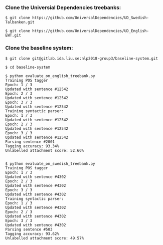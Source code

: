 ### Clone the Universial Dependencies treebanks:
    $ git clone https://github.com/UniversalDependencies/UD_Swedish-Talbanken.git

    $ git clone https://github.com/UniversalDependencies/UD_English-EWT.git

### Clone the baseline system:
    $ git clone git@gitlab.ida.liu.se:nlp2018-group3/baseline-system.git

    $ cd baseline-system

    $ python evaluate_on_english_treebank.py
    Training POS tagger
    Epoch: 1 / 3
    Updated with sentence #12542
    Epoch: 2 / 3
    Updated with sentence #12542
    Epoch: 3 / 3
    Updated with sentence #12542
    Training syntactic parser:
    Epoch: 1 / 3
    Updated with sentence #12542
    Epoch: 2 / 3
    Updated with sentence #12542
    Epoch: 3 / 3
    Updated with sentence #12542
    Parsing sentence #2001
    Tagging accuracy: 93.34%
    Unlabelled attachment score: 52.66%


    $ python evaluate_on_swedish_treebank.py
    Training POS tagger
    Epoch: 1 / 3
    Updated with sentence #4302
    Epoch: 2 / 3
    Updated with sentence #4302
    Epoch: 3 / 3
    Updated with sentence #4302
    Training syntactic parser:
    Epoch: 1 / 3
    Updated with sentence #4302
    Epoch: 2 / 3
    Updated with sentence #4302
    Epoch: 3 / 3
    Updated with sentence #4302
    Parsing sentence #503
    Tagging accuracy: 93.62%
    Unlabelled attachment score: 49.57%
